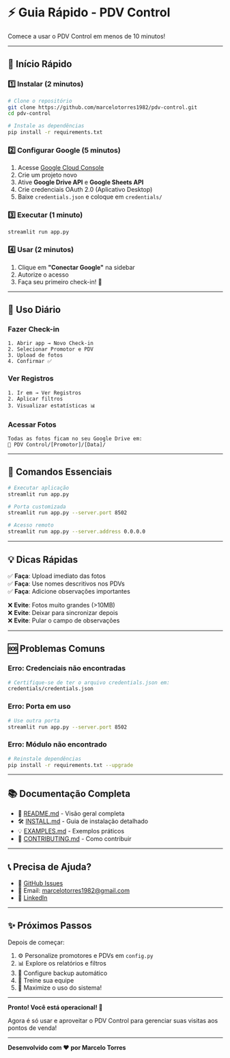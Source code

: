 # ⚡ Guia Rápido - PDV Control

Comece a usar o PDV Control em menos de 10 minutos!

---

## 🚀 Início Rápido

### 1️⃣ Instalar (2 minutos)

```bash
# Clone o repositório
git clone https://github.com/marcelotorres1982/pdv-control.git
cd pdv-control

# Instale as dependências
pip install -r requirements.txt
```

### 2️⃣ Configurar Google (5 minutos)

1. Acesse [Google Cloud Console](https://console.cloud.google.com/)
2. Crie um projeto novo
3. Ative **Google Drive API** e **Google Sheets API**
4. Crie credenciais OAuth 2.0 (Aplicativo Desktop)
5. Baixe `credentials.json` e coloque em `credentials/`

### 3️⃣ Executar (1 minuto)

```bash
streamlit run app.py
```

### 4️⃣ Usar (2 minutos)

1. Clique em **"Conectar Google"** na sidebar
2. Autorize o acesso
3. Faça seu primeiro check-in! 🎉

---

## 📱 Uso Diário

### Fazer Check-in

```
1. Abrir app → Novo Check-in
2. Selecionar Promotor e PDV
3. Upload de fotos
4. Confirmar ✅
```

### Ver Registros

```
1. Ir em → Ver Registros
2. Aplicar filtros
3. Visualizar estatísticas 📊
```

### Acessar Fotos

```
Todas as fotos ficam no seu Google Drive em:
📁 PDV Control/[Promotor]/[Data]/
```

---

## 🔧 Comandos Essenciais

```bash
# Executar aplicação
streamlit run app.py

# Porta customizada
streamlit run app.py --server.port 8502

# Acesso remoto
streamlit run app.py --server.address 0.0.0.0
```

---

## 💡 Dicas Rápidas

✅ **Faça**: Upload imediato das fotos  
✅ **Faça**: Use nomes descritivos nos PDVs  
✅ **Faça**: Adicione observações importantes  

❌ **Evite**: Fotos muito grandes (>10MB)  
❌ **Evite**: Deixar para sincronizar depois  
❌ **Evite**: Pular o campo de observações  

---

## 🆘 Problemas Comuns

### Erro: Credenciais não encontradas
```bash
# Certifique-se de ter o arquivo credentials.json em:
credentials/credentials.json
```

### Erro: Porta em uso
```bash
# Use outra porta
streamlit run app.py --server.port 8502
```

### Erro: Módulo não encontrado
```bash
# Reinstale dependências
pip install -r requirements.txt --upgrade
```

---

## 📚 Documentação Completa

- 📖 [README.md](README.md) - Visão geral completa
- 🛠️ [INSTALL.md](INSTALL.md) - Guia de instalação detalhado
- 💡 [EXAMPLES.md](EXAMPLES.md) - Exemplos práticos
- 🤝 [CONTRIBUTING.md](CONTRIBUTING.md) - Como contribuir

---

## 📞 Precisa de Ajuda?

- 💬 [GitHub Issues](https://github.com/marcelotorres1982/pdv-control/issues)
- 📧 Email: marcelotorres1982@gmail.com
- 💼 [LinkedIn](https://www.linkedin.com/in/marcelo-t-554b8045/)

---

## ✨ Próximos Passos

Depois de começar:

1. ⚙️ Personalize promotores e PDVs em `config.py`
2. 📊 Explore os relatórios e filtros
3. 📸 Configure backup automático
4. 👥 Treine sua equipe
5. 🚀 Maximize o uso do sistema!

---

**Pronto! Você está operacional! 🎉**

Agora é só usar e aproveitar o PDV Control para gerenciar suas visitas aos pontos de venda!

---

**Desenvolvido com ❤️ por Marcelo Torres**
